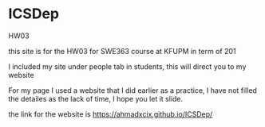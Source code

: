 # ICSDep
HW03

this site is for the HW03 for SWE363 course at KFUPM in term of 201

I included my site under people tab in students, this will direct you to my website

For my page I used a website that I did earlier as a practice, I have not filled the detailes as the lack of time, I hope you let it slide.


the link for the website is 
https://ahmadxcix.github.io/ICSDep/

